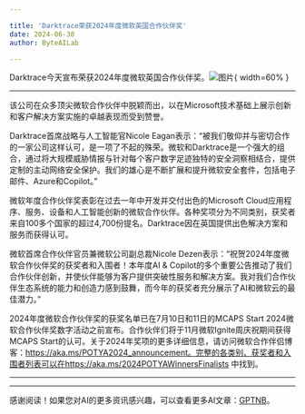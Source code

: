 ```yaml
---

title: 'Darktrace荣获2024年度微软英国合作伙伴奖'
date: 2024-06-30
author: ByteAILab

---
```


Darktrace今天宣布荣获2024年度微软英国合作伙伴奖。![图片](https://ai-techpark.com/wp-content/uploads/2024/06/Darktrace-960x540.jpg){ width=60% }

---
该公司在众多顶尖微软合作伙伴中脱颖而出，以在Microsoft技术基础上展示创新和客户解决方案实施的卓越表现而受到赞誉。

Darktrace首席战略与人工智能官Nicole Eagan表示：“被我们敬仰并与密切合作的一家公司这样认可，是一项了不起的殊荣。微软和Darktrace是一个强大的组合，通过将大规模威胁情报与针对每个客户数字足迹独特的安全洞察相结合，提供定制的主动网络安全保护。我们的雄心是不断扩展和提升微软安全套件，包括电子邮件、Azure和Copilot。”

微软年度合作伙伴奖表彰在过去一年中开发并交付出色的Microsoft Cloud应用程序、服务、设备和人工智能创新的微软合作伙伴。各种奖项分为不同类别，获奖者来自100多个国家的超过4,700份提名。Darktrace因在英国提供出色解决方案和服务而获得认可。

微软首席合作伙伴官员兼微软公司副总裁Nicole Dezen表示：“祝贺2024年度微软合作伙伴奖的获奖者和入围者！本年度AI & Copilot的多个重要公告推动了我们合作伙伴创新，并使伙伴能够为客户提供突破性服务和解决方案。我对我们合作伙伴生态系统的能力和创造力感到鼓舞，而今年的获奖者充分展示了AI和微软云的最佳潜力。”

2024年度微软合作伙伴奖的获奖名单已在7月10日和11日的MCAPS Start 2024微软合作伙伴奖数字活动之前宣布。合作伙伴们将于11月微软Ignite周庆祝期间获得MCAPS Start的认可。关于2024年奖项的更多详细信息，请访问微软合作伴侣博客：https://aka.ms/POTYA2024_announcement。完整的各类别、获奖者和入围者列表可以在https://aka.ms/2024POTYAWinnersFinalists 中找到。

---
---
感谢阅读！如果您对AI的更多资讯感兴趣，可以查看更多AI文章：[GPTNB](https://gptnb.com)。